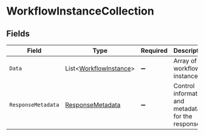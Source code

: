 # WorkflowInstanceCollection


## Fields

| Field                                                                 | Type                                                                  | Required                                                              | Description                                                           |
| --------------------------------------------------------------------- | --------------------------------------------------------------------- | --------------------------------------------------------------------- | --------------------------------------------------------------------- |
| `Data`                                                                | List<[WorkflowInstance](../../Models/Components/WorkflowInstance.md)> | :heavy_minus_sign:                                                    | Array of workflow instances                                           |
| `ResponseMetadata`                                                    | [ResponseMetadata](../../Models/Components/ResponseMetadata.md)       | :heavy_minus_sign:                                                    | Control information and metadata for the response.                    |
